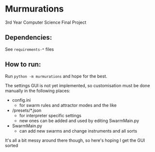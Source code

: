 # Murmurations
3rd Year Computer Science Final Project


## Dependencies:

See `requirements-*` files

## How to run:

Run `python -m murmurations` and hope for the best.

The settings GUI is not yet implemented, so customisation must be done manually in the following places:
* config.ini
    * for swarm rules and attractor modes and the like
* /presets/*.json
    * for interpreter specific settings
    * new ones can be added and used by editing SwarmMain.py
* SwarmMain.py
    * can add new swarms and change instruments and all sorts

It's all a bit messy around there though, so here's hoping I get the GUI sorted
